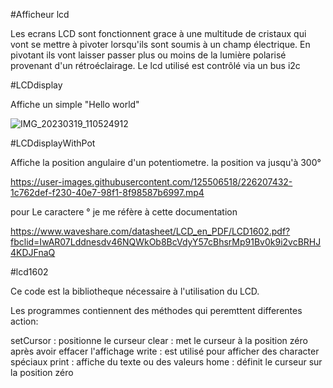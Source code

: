 #Afficheur lcd

Les ecrans LCD sont fonctionnent grace à une multitude de cristaux qui vont se mettre à pivoter lorsqu'ils sont soumis à un champ électrique. En pivotant ils vont laisser passer plus ou moins de la lumière polarisé provenant d'un rétroéclairage. Le lcd utilisé est contrôlé via un bus i2c


#LCDdisplay

Affiche un simple "Hello world"

![IMG_20230319_110524912](https://user-images.githubusercontent.com/125506518/226207083-462376cf-634b-4ab2-af37-8760bd1f3d4f.jpg)


#LCDdisplayWithPot

Affiche la position angulaire d'un potentiometre. la position va jusqu'à 300°

https://user-images.githubusercontent.com/125506518/226207432-1c762def-f230-40e7-98f1-8f98587b6997.mp4

pour Le caractere ° je me réfère à cette documentation 

https://www.waveshare.com/datasheet/LCD_en_PDF/LCD1602.pdf?fbclid=IwAR07Lddnesdv46NQWkOb8BcVdyY57cBhsrMp91Bv0k9i2vcBRHJ4KDJFnaQ



#lcd1602

Ce code est la bibliotheque nécessaire à l'utilisation du LCD.

Les programmes contiennent des méthodes qui peremttent differentes action:

setCursor : positionne le curseur 
clear : met le curseur à la position zéro après avoir effacer l'affichage 
write : est utilisé pour afficher des character spéciaux
print : affiche du texte ou des valeurs 
home : définit le curseur sur la position zéro



